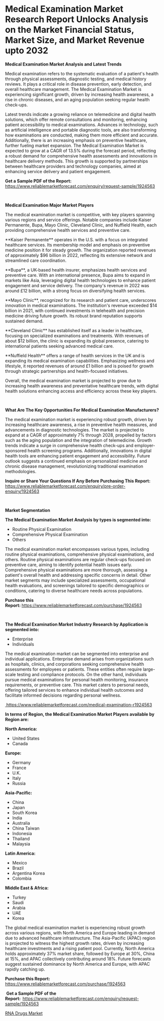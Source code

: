 <p><h1>Medical Examination Market Research Report Unlocks Analysis on the Market Financial Status, Market Size, and Market Revenue upto 2032</h1></p><p><strong>Medical Examination Market Analysis and Latest Trends</strong></p>
<p><p>Medical examination refers to the systematic evaluation of a patient's health through physical assessments, diagnostic testing, and medical history reviews. It plays a critical role in disease prevention, early detection, and overall healthcare management. The Medical Examination Market is experiencing significant growth, driven by increasing health awareness, a rise in chronic diseases, and an aging population seeking regular health check-ups. </p><p>Latest trends indicate a growing reliance on telemedicine and digital health solutions, which offer remote consultations and monitoring, enhancing patient accessibility to medical examinations. Advances in technology, such as artificial intelligence and portable diagnostic tools, are also transforming how examinations are conducted, making them more efficient and accurate. Additionally, there is an increasing emphasis on preventive healthcare, further fueling market expansion. The Medical Examination Market is expected to grow at a CAGR of 13.5% during the forecast period, reflecting a robust demand for comprehensive health assessments and innovations in healthcare delivery methods. This growth is supported by partnerships between healthcare providers and technology companies, aimed at enhancing service delivery and patient engagement.</p></p>
<p><strong>Get a Sample PDF of the Report:&nbsp;</strong> <a href="https://www.reliablemarketforecast.com/enquiry/request-sample/1924563?utm_campaign=2875&utm_medium=2&utm_source=Github&utm_content=ia&utm_term=08032025&utm_id=medical-examination">https://www.reliablemarketforecast.com/enquiry/request-sample/1924563</a></p>
<p>&nbsp;</p>
<p><strong>Medical Examination Major Market Players</strong></p>
<p><p>The medical examination market is competitive, with key players spanning various regions and service offerings. Notable companies include Kaiser Permanente, Bupa, Mayo Clinic, Cleveland Clinic, and Nuffield Health, each providing comprehensive health services and preventive care.</p><p>**Kaiser Permanente** operates in the U.S. with a focus on integrated healthcare services. Its membership model and emphasis on preventive medicine position it for steady growth. The organization reported revenues of approximately $96 billion in 2022, reflecting its extensive network and streamlined care coordination.</p><p>**Bupa**, a UK-based health insurer, emphasizes health services and preventive care. With an international presence, Bupa aims to expand in markets like Asia, leveraging digital health technologies to enhance patient engagement and service delivery. The company's revenue in 2022 was around £12 billion, with a strong focus on diversifying health services.</p><p>**Mayo Clinic**, recognized for its research and patient care, underscores innovation in medical examinations. The institution's revenue exceeded $14 billion in 2021, with continued investments in telehealth and precision medicine driving future growth. Its robust brand reputation supports sustained demand.</p><p>**Cleveland Clinic** has established itself as a leader in healthcare, focusing on specialized examinations and treatments. With revenues of about $12 billion, the clinic is expanding its global presence, catering to international patients seeking advanced medical care.</p><p>**Nuffield Health** offers a range of health services in the UK and is expanding its medical examination capabilities. Emphasizing wellness and lifestyle, it reported revenues of around £1 billion and is poised for growth through strategic partnerships and health-focused initiatives.</p><p>Overall, the medical examination market is projected to grow due to increasing health awareness and preventative healthcare trends, with digital health solutions enhancing access and efficiency across these key players.</p></p>
<p>&nbsp;</p>
<p><strong>What Are The Key Opportunities For Medical Examination Manufacturers?</strong></p>
<p><p>The medical examination market is experiencing robust growth, driven by increasing healthcare awareness, a rise in preventive health measures, and advancements in diagnostic technologies. The market is projected to expand at a CAGR of approximately 7% through 2028, propelled by factors such as the aging population and the integration of telemedicine. Growth trends indicate a surge in comprehensive health check-ups and employer-sponsored health screening programs. Additionally, innovations in digital health tools are enhancing patient engagement and accessibility. Future outlook suggests a continued emphasis on personalized medicine and chronic disease management, revolutionizing traditional examination methodologies.</p></p>
<p><strong>Inquire or Share Your Questions If Any Before Purchasing This Report:</strong> <a href="https://www.reliablemarketforecast.com/enquiry/pre-order-enquiry/1924563?utm_campaign=2875&utm_medium=2&utm_source=Github&utm_content=ia&utm_term=08032025&utm_id=medical-examination">https://www.reliablemarketforecast.com/enquiry/pre-order-enquiry/1924563</a></p>
<p>&nbsp;</p>
<p><strong>Market Segmentation</strong></p>
<p><strong>The Medical Examination Market Analysis by types is segmented into:</strong></p>
<p><ul><li>Routine Physical Examination</li><li>Comprehensive Physical Examination</li><li>Others</li></ul></p>
<p><p>The medical examination market encompasses various types, including routine physical examinations, comprehensive physical examinations, and others. Routine physical examinations are regular check-ups focused on preventive care, aiming to identify potential health issues early. Comprehensive physical examinations are more thorough, assessing a patient's overall health and addressing specific concerns in detail. Other market segments may include specialized assessments, occupational health evaluations, and screenings tailored to specific demographics or conditions, catering to diverse healthcare needs across populations.</p></p>
<p><strong>Purchase this Report:&nbsp;</strong><a href="https://www.reliablemarketforecast.com/purchase/1924563?utm_campaign=2875&utm_medium=2&utm_source=Github&utm_content=ia&utm_term=08032025&utm_id=medical-examination">https://www.reliablemarketforecast.com/purchase/1924563</a></p>
<p>&nbsp;</p>
<p><strong>The Medical Examination Market Industry Research by Application is segmented into:</strong></p>
<p><ul><li>Enterprise</li><li>Individuals</li></ul></p>
<p><p>The medical examination market can be segmented into enterprise and individual applications. Enterprise demand arises from organizations such as hospitals, clinics, and corporations seeking comprehensive health assessments for employees or patients. These entities often require large-scale testing and compliance protocols. On the other hand, individuals pursue medical examinations for personal health monitoring, insurance requirements, or preventive care. This market caters to personal needs, offering tailored services to enhance individual health outcomes and facilitate informed decisions regarding personal wellness.</p></p>
<p><a href="https://www.reliablemarketforecast.com/medical-examination-r1924563?utm_campaign=2875&utm_medium=2&utm_source=Github&utm_content=ia&utm_term=08032025&utm_id=medical-examination">&nbsp;https://www.reliablemarketforecast.com/medical-examination-r1924563</a></p>
<p><strong>In terms of Region, the Medical Examination Market Players available by Region are:</strong></p>
<p>
    <p> <strong> North America: </strong>
        <ul>
            <li>United States</li>
            <li>Canada</li>
        </ul>
        </p> 
    <p> <strong> Europe: </strong>
        <ul>
            <li>Germany</li>
            <li>France</li>
            <li>U.K.</li>
            <li>Italy</li>
            <li>Russia</li>
        </ul>
        </p> 
    <p> <strong> Asia-Pacific: </strong>
        <ul>
            <li>China</li>
            <li>Japan</li>
            <li>South Korea</li>
            <li>India</li>
            <li>Australia</li>
            <li>China Taiwan</li>
            <li>Indonesia</li>
            <li>Thailand</li>
            <li>Malaysia</li>
        </ul>
        </p> 
    <p> <strong> Latin America: </strong>
        <ul>
            <li>Mexico</li>
            <li>Brazil</li>
            <li>Argentina Korea</li>
            <li>Colombia</li>
        </ul>
        </p> 
    <p> <strong> Middle East & Africa: </strong>
        <ul>
            <li>Turkey</li>
            <li>Saudi</li>
            <li>Arabia</li>
            <li>UAE</li>
            <li>Korea</li>
        </ul>
    </p>
    </p>
<p><p>The global medical examination market is experiencing robust growth across various regions, with North America and Europe leading in demand due to advanced healthcare infrastructure. The Asia-Pacific (APAC) region is projected to witness the highest growth rates, driven by increasing healthcare investments and a rising patient pool. Currently, North America holds approximately 37% market share, followed by Europe at 30%, China at 15%, and APAC collectively contributing around 18%. Future forecasts suggest sustained dominance by North America and Europe, with APAC rapidly catching up.</p></p>
<p><strong>Purchase this Report: </strong><a href="https://www.reliablemarketforecast.com/purchase/1924563?utm_campaign=2875&utm_medium=2&utm_source=Github&utm_content=ia&utm_term=08032025&utm_id=medical-examination">https://www.reliablemarketforecast.com/purchase/1924563</a></p>
<p>&nbsp;<strong>Get a Sample PDF of the Report:&nbsp;&nbsp;</strong><a href="https://www.reliablemarketforecast.com/enquiry/request-sample/1924563?utm_campaign=2875&utm_medium=2&utm_source=Github&utm_content=ia&utm_term=08032025&utm_id=medical-examination">https://www.reliablemarketforecast.com/enquiry/request-sample/1924563</a></p>
<p><strong></strong></p>
<p><p><a href="https://github.com/vitrilaoire/Market-Research-Report-List-1/blob/main/rna-drugs-market.md?utm_campaign=2875&utm_medium=2&utm_source=Github&utm_content=ia&utm_term=08032025&utm_id=medical-examination">RNA Drugs Market</a></p></p>